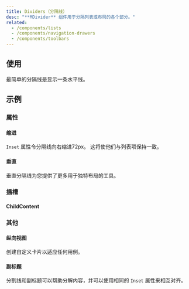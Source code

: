 ```yaml
---
title: Dividers（分隔线）
desc: "**MDivider** 组件用于分隔列表或布局的各个部分。"
related:
  - /components/lists
  - /components/navigation-drawers
  - /components/toolbars
---
```


## 使用

最简单的分隔线是显示一条水平线。

<dividers-usage></dividers-usage>

## 示例

### 属性

#### 缩进

`Inset` 属性令分隔线向右缩进72px。 这将使他们与列表项保持一致。

<masa-example file="Examples.components.dividers.Inset"></masa-example>

#### 垂直

垂直分隔线为您提供了更多用于独特布局的工具。

<masa-example file="Examples.components.dividers.Vertical"></masa-example>

### 插槽

#### ChildContent

<masa-example file="Examples.components.dividers.ChildContent"></masa-example>

### 其他

#### 纵向视图

创建自定义卡片以适应任何用例。

<masa-example file="Examples.components.dividers.View"></masa-example>

#### 副标题

分割线和副标题可以帮助分解内容，并可以使用相同的 `Inset` 属性来相互对齐。

<masa-example file="Examples.components.dividers.SubHeaders"></masa-example>

